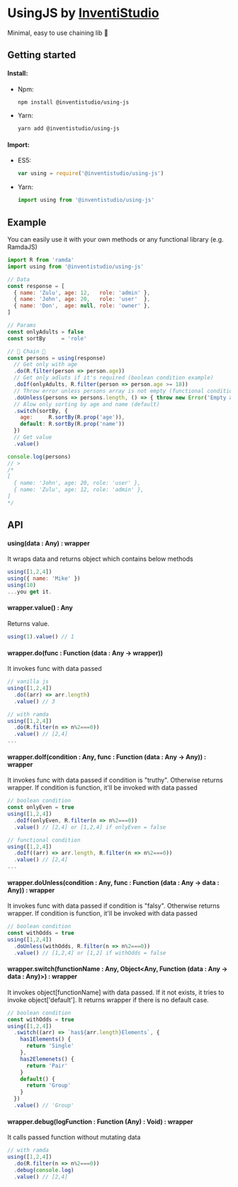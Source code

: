 # UsingJS by [InventiStudio](https://inventi.studio)
Minimal, easy to use chaining lib 🚀

## Getting started

#### Install:

* Npm:
  ```bash
  npm install @inventistudio/using-js
  ```

* Yarn:
  ```bash
  yarn add @inventistudio/using-js
  ```

#### Import:

* ES5:
  ```javascript
  var using = require('@inventistudio/using-js')
  ```

* Yarn:
  ```javascript
  import using from '@inventistudio/using-js'
  ```

## Example

You can easily use it with your own methods or any functional library (e.g. RamdaJS)

```javascript
import R from 'ramda'
import using from '@inventistudio/using-js'

// Data
const response = [
  { name: 'Zulu', age: 12,   role: 'admin' },
  { name: 'John', age: 20,   role: 'user'  },
  { name: 'Don',  age: null, role: 'owner' },
]

// Params
const onlyAdults = false
const sortBy     = 'role'

// 🚀 Chain 🚀
const persons = using(response)
  // Get only with age
  .do(R.filter(person => person.age))
  // Get only adluts if it's required (boolean condition example)
  .doIf(onlyAdults, R.filter(person => person.age >= 18))
  // Throw error unless persons array is not empty (functional condition example)
  .doUnless(persons => persons.length, () => { throw new Error('Empty array') })
  // Alow only sorting by age and name (default)
  .switch(sortBy, {
    age:     R.sortBy(R.prop('age')),
    default: R.sortBy(R.prop('name'))
  })
  // Get value
  .value()

console.log(persons)
// >
/*
[
  { name: 'John', age: 20, role: 'user' },
  { name: 'Zulu', age: 12, role: 'admin' },
]
*/
```

## API

#### using(data : Any) : wrapper
It wraps data and returns object which contains below methods

```javascript
using([1,2,4])
using({ name: 'Mike' })
using(10)
...you get it.
```


#### wrapper.value() : Any
Returns value.

```javascript
using(1).value() // 1
```

#### wrapper.do(func : Function (data : Any -> wrapper))
It invokes func with data passed

```javascript
// vanilla js
using([1,2,4])
  .do((arr) => arr.length)
  .value() // 3

// with ramda
using([1,2,4])
  .do(R.filter(n => n%2===0))
  .value() // [2,4]
...
```

#### wrapper.doIf(condition : Any, func : Function (data : Any -> Any)) : wrapper
It invokes func with data passed if condition is "truthy". Otherwise returns wrapper.
If condition is function, it'll be invoked with data passed

```javascript
// boolean condition
const onlyEven = true
using([1,2,4])
  .doIf(onlyEven, R.filter(n => n%2===0))
  .value() // [2,4] or [1,2,4] if onlyEven = false

// functional condition
using([1,2,4])
  .doIf((arr) => arr.length, R.filter(n => n%2===0))
  .value() // [2,4]
...
```

#### wrapper.doUnless(condition : Any, func : Function (data : Any -> data : Any)) : wrapper
It invokes func with data passed if condition is "falsy". Otherwise returns wrapper.
If condition is function, it'll be invoked with data passed

```javascript
// boolean condition
const withOdds = true
using([1,2,4])
  .doUnless(withOdds, R.filter(n => n%2===0))
  .value() // [1,2,4] or [1,2] if withOdds = false
```

#### wrapper.switch(functionName : Any, Object<Any, Function (data : Any -> data : Any)>) : wrapper
It invokes object[functionName] with data passed. If it not exists, it tries to invoke object['default']. It returns wrapper if there is no default case.

```javascript
// boolean condition
const withOdds = true
using([1,2,4])
  .switch((arr) => `has${arr.length}Elements`, {
    has1Elements() {
      return 'Single'
    },
    has2Elemenets() {
      return 'Pair'
    }
    default() {
      return 'Group'
    }
  })
  .value() // 'Group'
```

#### wrapper.debug(logFunction : Function (Any) : Void) : wrapper
It calls passed function without mutating data

```javascript
// with ramda
using([1,2,4])
  .do(R.filter(n => n%2===0))
  .debug(console.log)
  .value() // [2,4]
```
